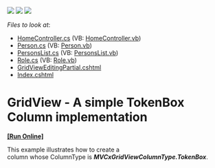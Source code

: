 <!-- default badges list -->
![](https://img.shields.io/endpoint?url=https://codecentral.devexpress.com/api/v1/VersionRange/128549472/15.2.7%2B)
[![](https://img.shields.io/badge/Open_in_DevExpress_Support_Center-FF7200?style=flat-square&logo=DevExpress&logoColor=white)](https://supportcenter.devexpress.com/ticket/details/T328461)
[![](https://img.shields.io/badge/📖_How_to_use_DevExpress_Examples-e9f6fc?style=flat-square)](https://docs.devexpress.com/GeneralInformation/403183)
<!-- default badges end -->
<!-- default file list -->
*Files to look at*:

* [HomeController.cs](./CS/Sample/Controllers/HomeController.cs) (VB: [HomeController.vb](./VB/Sample/Controllers/HomeController.vb))
* [Person.cs](./CS/Sample/Models/Person.cs) (VB: [Person.vb](./VB/Sample/Models/Person.vb))
* [PersonsList.cs](./CS/Sample/Models/PersonsList.cs) (VB: [PersonsList.vb](./VB/Sample/Models/PersonsList.vb))
* [Role.cs](./CS/Sample/Models/Role.cs) (VB: [Role.vb](./VB/Sample/Models/Role.vb))
* [GridViewEditingPartial.cshtml](./CS/Sample/Views/Home/GridViewEditingPartial.cshtml)
* [Index.cshtml](./CS/Sample/Views/Home/Index.cshtml)
<!-- default file list end -->
# GridView - A simple TokenBox Column implementation
<!-- run online -->
**[[Run Online]](https://codecentral.devexpress.com/t328461/)**
<!-- run online end -->


<p>This example illustrates how to create a column whose ColumnType is <strong><em>MVCxGridViewColumnType.TokenBox</em></strong>. </p>

<br/>


